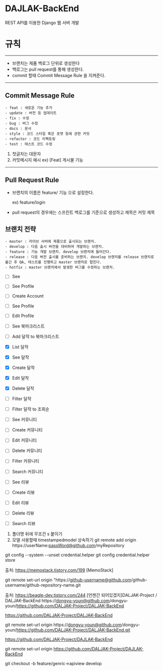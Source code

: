 # DAJLAK-BackEnd

REST API를 이용한 Django 웹 서버 개발

# 규칙

---

- 브랜치는 제품 백로그 단위로 생성한다
- 백로그는 pull request를 통해 생성한다.
- commit 할때 Commit Message Rule 을 지켜준다.

---

## Commit Message Rule

```
- feat : 새로운 기능 추가
- update : 버전 등 업데이트
- fix : 수정
- bug : 버그 수정
- docs : 문서
- style : 코드 스타일 혹은 포맷 등에 관한 커밋
- refactor : 코드 리펙토링
- test : 테스트 코드 수정
```

1. 첫글자는 대문자
2. 커밋메시지 예시
   ex) [Feat] 게시물 기능

---

## Pull Request Rule

- 브랜치의 이름은 feature/ 기능 으로 설정한다.

  ex) feature/login

- pull request의 경우에는 스프린트 백로그를 기준으로 생성하고 제목은 커밋 제목

## 브랜치 전략

```
- master : 라이브 서버에 제품으로 출시되는 브랜치.
- develop : 다음 출시 버전을 대비하여 개발하는 브랜치.
- feature : 기능 개발 브랜치. develop 브랜치에 들어간다.
- release : 다음 버전 출시를 준비하는 브랜치. develop 브랜치를 release 브랜치로 옮긴 후 QA, 테스트를 진행하고 master 브랜치로 합친다.
- hotfix : master 브랜치에서 발생한 버그를 수정하는 브랜치.
```

- [ ] See
- [ ] See Profile
- [ ] Create Account
- [ ] See Profile
- [ ] Edit Profile

- [ ] See 북마크리스트
- [ ] Add 달작 to 북마크리스트

- [x] List 달작
- [x] See 달작
- [x] Create 달작
- [x] Edit 달작
- [x] Delete 달작
- [ ] Filter 달작
- [ ] Filter 달작 to 조회순

- [ ] See 커뮤니티
- [ ] Create 커뮤니티
- [ ] Edit 커뮤니티
- [ ] Delete 커뮤니티
- [ ] Filter 커뮤니티
- [ ] Search 커뮤니티

- [ ] See 리뷰
- [ ] Create 리뷰
- [ ] Edit 리뷰
- [ ] Delete 리뷰
- [ ] Search 리뷰

1. 폴더명 뒤에 무조건 s 붙이기
2. 모델 사용할때 timestampedmodel 상속하기
   git remote add origin https://userName:passWord@github.com/myRepository

git config --system --unset credential.helper​
git config credential.helper store

출처: https://memostack.tistory.com/199 [MemoStack]

git remote set-url origin "https://github-username@github.com/github-username/github-repository-name.git

출처: https://beagle-dev.tistory.com/244 [언젠간 되어있겠지]DALJAK-Project
/
DALJAK-BackEnd
https://dongyu-youn@github.com/dongyu-youn/https://github.com/DALJAK-Project/DALJAK-BackEnd

https://github.com/DALJAK-Project/DALJAK-BackEnd

git remote set-url origin https://dongyu-youn@github.com/dongyu-youn/https://github.com/DALJAK-Project/DALJAK-BackEnd.git

https://github.com/DALJAK-Project/DAJLAK-BackEnd

git remote set-url origin https://github.com/DALJAK-Project/DAJLAK-BackEnd

git checkout -b feature/genric->apiview develop
